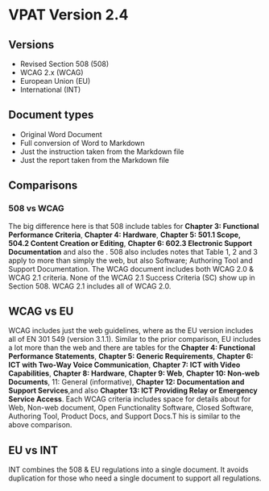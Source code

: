# VPAT Version 2.4

## Versions
- Revised Section 508 (508)
- WCAG 2.x (WCAG)
- European Union (EU)
- International (INT)

## Document types
- Original Word Document
- Full conversion of Word to Markdown
- Just the instruction taken from the Markdown file
- Just the report  taken from the Markdown file

## Comparisons

### 508 vs WCAG
The big difference here is that 508 include tables for **Chapter 3: Functional Performance Criteria**, **Chapter 4: Hardware**,  **Chapter 5: 501.1 Scope, 504.2 Content Creation or Editing**,  **Chapter 6: 602.3 Electronic Support Documentation** and also the . 508 also includes notes that Table 1, 2 and 3 apply to more than simply the web, but also Software; Authoring Tool and Support Documentation. The WCAG document includes both WCAG 2.0 & WCAG 2.1 criteria. None of the WCAG 2.1 Success Criteria (SC) show up in Section 508. WCAG 2.1 includes all of WCAG 2.0. 

## WCAG vs EU
WCAG includes just the web guidelines, where as the EU version includes all of EN 301 549 (version 3.1.1). Similar to the prior comparison, EU includes a lot more than the web and there are tables for the **Chapter 4: Functional Performance Statements**, **Chapter 5: Generic Requirements**, **Chapter 6: ICT with Two-Way Voice Communication**, **Chapter 7: ICT with Video Capabilities**, **Chapter 8: Hardware**, **Chapter 9: Web**, **Chapter 10: Non-web Documents**, 11: General (informative), **Chapter 12: Documentation and Support Services**,and also **Chapter 13: ICT Providing Relay or Emergency Service Access**. Each WCAG criteria includes space for details about for Web, Non-web document, Open Functionality Software, Closed Software, Authoring Tool, Product Docs, and Support Docs.T his is similar to the above comparison. 

## EU vs INT

INT combines the 508 & EU regulations into a single document. It avoids duplication for those who need a single document to support all regulations. 
